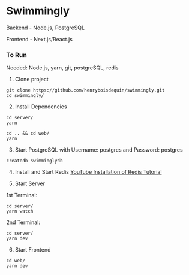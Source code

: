 # Swimmingly

Backend - Node.js, PostgreSQL

Frontend - Next.js/React.js

### To Run

Needed: Node.js, yarn, git, postgreSQL, redis

1. Clone project

```
git clone https://github.com/henryboisdequin/swimmingly.git
cd swimmingly/
```

2. Install Dependencies

```
cd server/
yarn

cd .. && cd web/
yarn
```

3. Start PostgreSQL with Username: postgres and Password: postgres

```
createdb swimminglydb
```

4. Install and Start Redis
   <a href="https://www.youtube.com/watch?v=JGvbEk4jtrU">YouTube Installation of Redis Tutorial</a>

5. Start Server

1st Terminal:

```
cd server/
yarn watch
```

2nd Terminal:

```
cd server/
yarn dev
```

6. Start Frontend

```
cd web/
yarn dev
```
